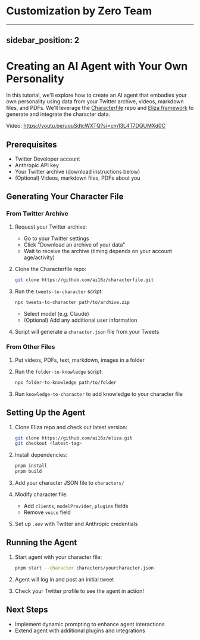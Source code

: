 # Customization by Zero Team

---
sidebar_position: 2 
---

# Creating an AI Agent with Your Own Personality

In this tutorial, we'll explore how to create an AI agent that embodies your own personality using data from your Twitter archive, videos, markdown files, and PDFs. We'll leverage the [Characterfile](https://github.com/ai16z/characterfile) repo and [Eliza framework](https://github.com/ai16z/eliza) to generate and integrate the character data.

Video: https://youtu.be/uouSdtcWXTQ?si=cm13L4T7DQUMXd0C

## Prerequisites
- Twitter Developer account 
- Anthropic API key
- Your Twitter archive (download instructions below)
- (Optional) Videos, markdown files, PDFs about you

## Generating Your Character File

### From Twitter Archive
1. Request your Twitter archive:
   - Go to your Twitter settings
   - Click "Download an archive of your data"
   - Wait to receive the archive (timing depends on your account age/activity)

2. Clone the Characterfile repo:
   ```bash
   git clone https://github.com/ai16z/characterfile.git
   ```

3. Run the `tweets-to-character` script:
   ```bash
   npx tweets-to-character path/to/archive.zip
   ```
   - Select model (e.g. Claude)
   - (Optional) Add any additional user information

4. Script will generate a `character.json` file from your Tweets

### From Other Files
1. Put videos, PDFs, text, markdown, images in a folder

2. Run the `folder-to-knowledge` script:
   ```bash  
   npx folder-to-knowledge path/to/folder
   ```

3. Run `knowledge-to-character` to add knowledge to your character file

## Setting Up the Agent

1. Clone Eliza repo and check out latest version:
   ```bash
   git clone https://github.com/ai16z/eliza.git 
   git checkout <latest-tag>
   ```

2. Install dependencies:
   ```bash
   pnpm install
   pnpm build  
   ```

3. Add your character JSON file to `characters/` 

4. Modify character file:
   - Add `clients`, `modelProvider`, `plugins` fields
   - Remove `voice` field

5. Set up `.env` with Twitter and Anthropic credentials  

## Running the Agent

1. Start agent with your character file:
   ```bash
   pnpm start --character characters/yourcharacter.json
   ```

2. Agent will log in and post an initial tweet

3. Check your Twitter profile to see the agent in action!

## Next Steps  
- Implement dynamic prompting to enhance agent interactions
- Extend agent with additional plugins and integrations
